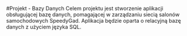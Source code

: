 #Projekt - Bazy Danych
Celem projektu jest stworzenie aplikacji obsługującej bazę danych, pomagającej w zarządzaniu siecią salonów samochodowych SpeedyGad. Aplikacja będzie oparta o relacyjną bazę danych z użyciem języka SQL. 